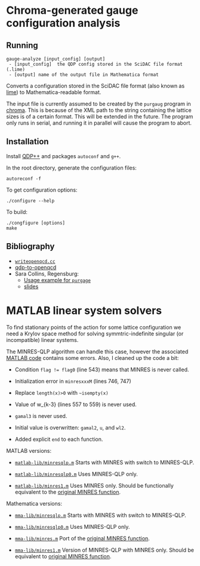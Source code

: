 # Chroma-generated gauge configuration analysis

## Running

```
gauge-analyze [input_config] [output]
 - [input_config]  the QDP config stored in the SciDAC file format (.lime)
 - [output] name of the output file in Mathematica format
```

Converts a configuration stored in the SciDAC file format (also known as
[lime](https://github.com/usqcd-software/c-lime)) to Mathematica-readable
format.

The input file is currently assumed to be created by the `purgaug` program in
[chroma](https://github.com/JeffersonLab/chroma). This is because of the XML
path to the string containing the lattice sizes is of a certain format. This
will be extended in the future. The program only runs in serial, and
running it in parallel will cause the program to abort.

## Installation

Install [QDP++](https://github.com/usqcd-software/qdpxx)
and packages `autoconf` and `g++`.

In the root directory, generate the configuration files:

    autoreconf -f

To get configuration options:

    ./configure --help

To build:

    ./congfigure [options]
    make


## Bibliography

 - [`writeopenqcd.cc`](https://rqcd.ur.de:8443/regensburg-lattice/chroma/blob/master/lib/io/writeopenqcd.cc)
 - [qdp-to-openqcd](https://github.com/Irubataru/qdp-to-openqcd)
 - Sara Collins, Regensburg:
   - [Usage example for `purgage`](https://homepages.uni-regensburg.de/~cos14742/lqcd-1/exercise5/extras/purgaug.html)
   - [slides](https://homepages.uni-regensburg.de/~cos14742/lqcd-1/exercise5/extras/slides.pdf)

# MATLAB linear system solvers #

To find stationary points of the action for some lattice configuration
we need a Krylov space method for solving symmtric-indefinite
singular (or incompatible) linear systems.

The MINRES-QLP algorithm can handle this case, however the associated [MATLAB
code](https://www.mathworks.com/matlabcentral/fileexchange/42419-minres-qlp) contains some errors. Also, I cleaned up the code a bit:

* Condition `flag != flag0` (line 543) means that MINRES is never called.

* Initialization error in `minresxxxM` (lines 746, 747)

* Replace `length(x)>0` with `~isempty(x)`

* Value of w_{k-3} (lines 557 to 559) is never used.

* `gamal3` is never used.

* Initial value is overwritten:  `gamal2`, `u`, and `wl2`.

* Added explicit `end` to each function.

MATLAB versions:

* [`matlab-lib/minresqlp.m`](matlab-lib/minresqlp.m) Starts with MINRES
  with switch to MINRES-QLP.

* [`matlab-lib/minresqlp0.m`](matlab-lib/minresqlp0.m) Uses MINRES-QLP only.

* [`matlab-lib/minres1.m`](matlab-lib/minres1.m) Uses MINRES only.  Should
 be functionally equivalent to the [original MINRES function](https://web.stanford.edu/group/SOL/software/minres/).

Mathematica versions:

* [`mma-lib/minresqlp.m`](mma-lib/minresqlp.m) Starts with MINRES
  with switch to MINRES-QLP.

* [`mma-lib/minresqlp0.m`](mma-lib/minresqlp0.m) Uses MINRES-QLP only.

* [`mma-lib/minres.m`](mma-lib/minres.m) Port of the [original MINRES function](https://web.stanford.edu/group/SOL/software/minres/).

* [`mma-lib/minres1.m`](mma-lib/minres1.m) Version of MINRES-QLP with MINRES only.  Should be equivalent to [original MINRES function](https://web.stanford.edu/group/SOL/software/minres/).

